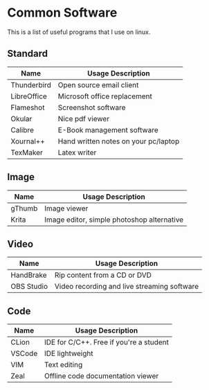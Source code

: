 # Common Software
This is a list of useful programs that I use on linux.


## Standard
Name        |  Usage Description
----------- | ------------------------------------
Thunderbird | Open source email client
LibreOffice | Microsoft office replacement
Flameshot   | Screenshot software
Okular      | Nice pdf viewer
Calibre     | E-Book management software
Xournal++   | Hand written notes on your pc/laptop
TexMaker    | Latex writer

## Image
Name      |  Usage Description
--------- | ------------------------------------------
gThumb    | Image viewer
Krita     | Image editor, simple photoshop alternative


## Video
Name       |  Usage Description
---------- | -------------------------------------------
HandBrake  | Rip content from a CD or DVD
OBS Studio | Video recording and live streaming software


## Code
Name      |  Usage Description
--------- | ---------------------------------------
CLion     | IDE for C/C++. Free if you're a student
VSCode    | IDE lightweight
VIM       | Text editing
Zeal      | Offline code documentation viewer